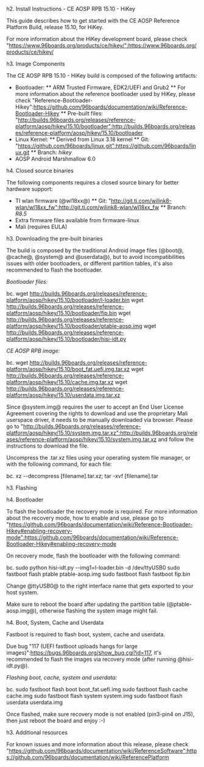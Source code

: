 h2. Install Instructions - CE AOSP RPB 15.10 - HiKey

This guide describes how to get started with the CE AOSP Reference Platform Build, release 15.10, for HiKey.

For more information about the HiKey development board, please check "https://www.96boards.org/products/ce/hikey/":https://www.96boards.org/products/ce/hikey/

h3. Image Components

The CE AOSP RPB 15.10 - HiKey build is composed of the following artifacts:

* Bootloader:
** ARM Trusted Firmware, EDK2/UEFI and Grub2
** For more information about the reference bootloader used by HiKey, please check "Reference-Bootloader-Hikey":https://github.com/96boards/documentation/wiki/Reference-Bootloader-Hikey
** Pre-built files: "http://builds.96boards.org/releases/reference-platform/aosp/hikey/15.10/bootloader":http://builds.96boards.org/releases/reference-platform/aosp/hikey/15.10/bootloader
* Linux Kernel:
** Derived from Linux 3.18 kernel
** Git: "https://github.com/96boards/linux.git":https://github.com/96boards/linux.git
** Branch: *hikey*
* AOSP Android Marshmallow 6.0

h4. Closed source binaries

The following components requires a closed source binary for better hardware support:

* TI wlan firmware (@wl18xx@)
** Git: "http://git.ti.com/wilink8-wlan/wl18xx_fw":http://git.ti.com/wilink8-wlan/wl18xx_fw
** Branch: *R8.5*
* Extra firmware files available from firmware-linux
* Mali (requires EULA)

h3. Downloading the pre-built binaries

The build is composed by the traditional Android image files (@boot@, @cache@, @system@ and @userdata@), but to avoid incompatibilities issues with older bootloaders, or different partition tables, it's also recommended to flash the bootloader.

*Bootloader files:*

bc. wget http://builds.96boards.org/releases/reference-platform/aosp/hikey/15.10/bootloader/l-loader.bin
wget http://builds.96boards.org/releases/reference-platform/aosp/hikey/15.10/bootloader/fip.bin
wget http://builds.96boards.org/releases/reference-platform/aosp/hikey/15.10/bootloader/ptable-aosp.img
wget http://builds.96boards.org/releases/reference-platform/aosp/hikey/15.10/bootloader/hisi-idt.py

*CE AOSP RPB image:*

bc. wget http://builds.96boards.org/releases/reference-platform/aosp/hikey/15.10/boot_fat.uefi.img.tar.xz
wget http://builds.96boards.org/releases/reference-platform/aosp/hikey/15.10/cache.img.tar.xz
wget http://builds.96boards.org/releases/reference-platform/aosp/hikey/15.10/userdata.img.tar.xz

Since @system.img@ requires the user to accept an End User License Agreement covering the rights to download and use the proprietary Mali userspace driver, it needs to be manually downloaded via browser. Please go to "http://builds.96boards.org/releases/reference-platform/aosp/hikey/15.10/system.img.tar.xz":http://builds.96boards.org/releases/reference-platform/aosp/hikey/15.10/system.img.tar.xz and follow the instructions to download the file.

Uncompress the .tar.xz files using your operating system file manager, or with the following command, for each file:

bc. xz --decompress [filename].tar.xz; tar -xvf [filename].tar

h3. Flashing

h4. Bootloader

To flash the bootloader the recovery mode is required. For more information about the recovery mode, how to enable and use, please go to "https://github.com/96boards/documentation/wiki/Reference-Bootloader-Hikey#enabling-recovery-mode":https://github.com/96boards/documentation/wiki/Reference-Bootloader-Hikey#enabling-recovery-mode

On recovery mode, flash the bootloader with the following command:

bc. sudo python hisi-idt.py --img1=l-loader.bin -d /dev/ttyUSB0
sudo fastboot flash ptable ptable-aosp.img
sudo fastboot flash fastboot fip.bin

Change @ttyUSB0@ to the right interface name that gets exported to your host system.

Make sure to reboot the board after updating the partition table (@ptable-aosp.img@), otherwise flashing the system image might fail.

h4. Boot, System, Cache and Userdata

Fastboot is required to flash boot, system, cache and userdata.

Due bug "117 (UEFI fastboot uploads hangs for large images)":https://bugs.96boards.org/show_bug.cgi?id=117, it's recommended to flash the images via recovery mode (after running @hisi-idt.py@).

*Flashing boot, cache, system and userdata:*

bc. sudo fastboot flash boot boot_fat.uefi.img
sudo fastboot flash cache cache.img
sudo fastboot flash system system.img
sudo fastboot flash userdata userdata.img

Once flashed, make sure recovery mode is not enabled (pin3-pin4 on J15), then just reboot the board and enjoy :-)

h3. Additional resources

For known issues and more information about this release, please check "https://github.com/96boards/documentation/wiki/ReferenceSoftware":https://github.com/96boards/documentation/wiki/ReferencePlatform

